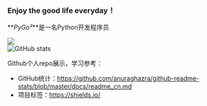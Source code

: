 ### Enjoy the good life everyday！

**_PyGo²_**是一名Python开发程序员  

![](https://img.shields.io/badge/Development%20Language-Python-FF0000)  
![GitHub stats](https://github-readme-stats.vercel.app/api?username=GIS90&theme=highcontrast&show_icons=true&hide=contribs,prs&count_private=true)


Github个人repo展示，学习参考：
- GitHub统计：https://github.com/anuraghazra/github-readme-stats/blob/master/docs/readme_cn.md
- 项目标签：https://shields.io/
